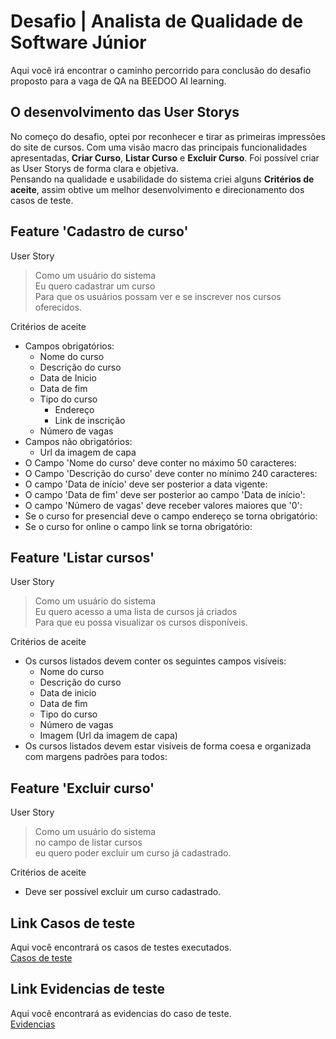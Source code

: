 # Desafio | Analista de Qualidade de Software Júnior

Aqui você irá encontrar o caminho percorrido para conclusão do desafio proposto para a vaga de QA na BEEDOO AI learning.

## O desenvolvimento das User Storys
No começo do desafio, optei por reconhecer e tirar as primeiras impressões do site de cursos. 
Com uma visão macro das principais funcionalidades apresentadas, **Criar Curso**, **Listar Curso** e **Excluir Curso**. Foi possível criar as User Storys de forma clara e objetiva.   
Pensando na qualidade e usabilidade do sistema criei alguns **Critérios de aceite**, assim obtive um melhor desenvolvimento e direcionamento dos casos de teste.

## Feature 'Cadastro de curso'
User Story

> Como um usuário do sistema  
> Eu quero cadastrar um curso  
> Para que os usuários possam ver e se inscrever nos cursos oferecidos.

 Critérios de aceite 
- Campos obrigatórios:
  - Nome do curso
  - Descrição do curso
  - Data de Inicio
  - Data de fim
  - Tipo do curso
    - Endereço
    - Link de inscrição    
  - Número de vagas
- Campos não obrigatórios:
  - Url da imagem de capa   
- O Campo 'Nome do curso' deve conter no máximo 50 caracteres:  
- O Campo 'Descrição do curso' deve conter no mínimo 240 caracteres:  
- O campo 'Data de início' deve ser posterior a data vigente:  
- O campo 'Data de fim' deve ser posterior ao campo 'Data de início':
- O campo 'Número de vagas' deve receber valores maiores que '0':   
- Se o curso for presencial deve o campo endereço se torna obrigatório:
- Se o curso for online o campo link se torna obrigatório: 
  



## Feature 'Listar cursos'
User Story

> Como um usuário do sistema  
> Eu quero acesso a uma lista de cursos já criados  
> Para que eu possa visualizar os cursos disponíveis.

 Critérios de aceite 
- Os cursos listados devem conter os seguintes campos visíveis:
  - Nome do curso
  - Descrição do curso
  - Data de inicio 
  - Data de fim
  - Tipo do curso
  - Número de vagas
  - Imagem (Url da imagem de capa)
- Os cursos listados devem estar visíveis de forma coesa e organizada com margens padrões para todos:

## Feature 'Excluir curso'
User Story

> Como um usuário do sistema  
> no campo de listar cursos  
> eu quero poder excluir um curso já cadastrado.

Critérios de aceite 
- Deve ser possível excluir um curso cadastrado.

## Link Casos de teste
Aqui você encontrará os casos de testes executados.  
[Casos de teste](https://docs.google.com/spreadsheets/d/132V5P35TTPNSUAnV9NKuBaIJAxW6CtME4SEliKIpfIs/edit?gid=0#gid=0)

## Link Evidencias de teste
Aqui você encontrará as evidencias do caso de teste.  
[Evidencias](https://drive.google.com/drive/folders/1309tkYTQTmgwqC6e0mkZI48FO_FhuF7Q?usp=drive_link)
